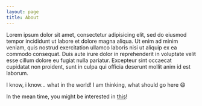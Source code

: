 ```yaml
---
layout: page
title: About
---
```


Lorem ipsum dolor sit amet, consectetur adipisicing elit, sed do eiusmod tempor incididunt ut labore et dolore magna aliqua. Ut enim ad minim veniam, quis nostrud exercitation ullamco laboris nisi ut aliquip ex ea commodo consequat. Duis aute irure dolor in reprehenderit in voluptate velit esse cillum dolore eu fugiat nulla pariatur. Excepteur sint occaecat cupidatat non proident, sunt in culpa qui officia deserunt mollit anim id est laborum.

I know, i know... what in the world! I am thinking, what should go here :smile:

In the mean time, you might be interested in [this][1]!

[1]: http://blog.jeremyrajan.com/docs/resume.pdf
